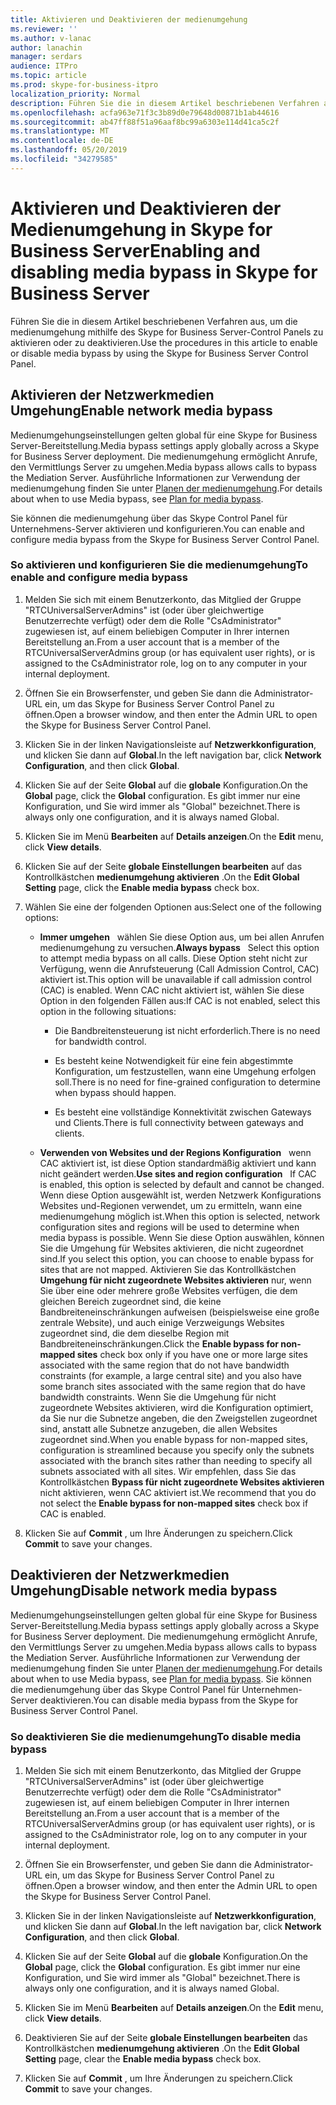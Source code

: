 ```yaml
---
title: Aktivieren und Deaktivieren der medienumgehung
ms.reviewer: ''
ms.author: v-lanac
author: lanachin
manager: serdars
audience: ITPro
ms.topic: article
ms.prod: skype-for-business-itpro
localization_priority: Normal
description: Führen Sie die in diesem Artikel beschriebenen Verfahren aus, um die medienumgehung mithilfe des Skype for Business Server-Control Panels zu aktivieren oder zu deaktivieren.
ms.openlocfilehash: acfa963e71f3c3b89d0e79648d00871b1ab44616
ms.sourcegitcommit: ab47ff88f51a96aaf8bc99a6303e114d41ca5c2f
ms.translationtype: MT
ms.contentlocale: de-DE
ms.lasthandoff: 05/20/2019
ms.locfileid: "34279585"
---
```

# <a name="enabling-and-disabling-media-bypass-in-skype-for-business-server"></a><span data-ttu-id="1bf43-103">Aktivieren und Deaktivieren der Medienumgehung in Skype for Business Server</span><span class="sxs-lookup"><span data-stu-id="1bf43-103">Enabling and disabling media bypass in Skype for Business Server</span></span>

<span data-ttu-id="1bf43-104">Führen Sie die in diesem Artikel beschriebenen Verfahren aus, um die medienumgehung mithilfe des Skype for Business Server-Control Panels zu aktivieren oder zu deaktivieren.</span><span class="sxs-lookup"><span data-stu-id="1bf43-104">Use the procedures in this article to enable or disable media bypass by using the Skype for Business Server Control Panel.</span></span>

## <a name="enable-network-media-bypass"></a><span data-ttu-id="1bf43-105">Aktivieren der Netzwerkmedien Umgehung</span><span class="sxs-lookup"><span data-stu-id="1bf43-105">Enable network media bypass</span></span> 

<span data-ttu-id="1bf43-106">Medienumgehungseinstellungen gelten global für eine Skype for Business Server-Bereitstellung.</span><span class="sxs-lookup"><span data-stu-id="1bf43-106">Media bypass settings apply globally across a Skype for Business Server deployment.</span></span> <span data-ttu-id="1bf43-107">Die medienumgehung ermöglicht Anrufe, den Vermittlungs Server zu umgehen.</span><span class="sxs-lookup"><span data-stu-id="1bf43-107">Media bypass allows calls to bypass the Mediation Server.</span></span> <span data-ttu-id="1bf43-108">Ausführliche Informationen zur Verwendung der medienumgehung finden Sie unter [Planen der medienumgehung](../../../plan-your-deployment/enterprise-voice-solution/media-bypass.md).</span><span class="sxs-lookup"><span data-stu-id="1bf43-108">For details about when to use Media bypass, see [Plan for media bypass](../../../plan-your-deployment/enterprise-voice-solution/media-bypass.md).</span></span>

<span data-ttu-id="1bf43-109">Sie können die medienumgehung über das Skype Control Panel für Unternehmens-Server aktivieren und konfigurieren.</span><span class="sxs-lookup"><span data-stu-id="1bf43-109">You can enable and configure media bypass from the Skype for Business Server Control Panel.</span></span>


### <a name="to-enable-and-configure-media-bypass"></a><span data-ttu-id="1bf43-110">So aktivieren und konfigurieren Sie die medienumgehung</span><span class="sxs-lookup"><span data-stu-id="1bf43-110">To enable and configure media bypass</span></span>

1.  <span data-ttu-id="1bf43-111">Melden Sie sich mit einem Benutzerkonto, das Mitglied der Gruppe "RTCUniversalServerAdmins" ist (oder über gleichwertige Benutzerrechte verfügt) oder dem die Rolle "CsAdministrator" zugewiesen ist, auf einem beliebigen Computer in Ihrer internen Bereitstellung an.</span><span class="sxs-lookup"><span data-stu-id="1bf43-111">From a user account that is a member of the RTCUniversalServerAdmins group (or has equivalent user rights), or is assigned to the CsAdministrator role, log on to any computer in your internal deployment.</span></span>

2.  <span data-ttu-id="1bf43-112">Öffnen Sie ein Browserfenster, und geben Sie dann die Administrator-URL ein, um das Skype for Business Server Control Panel zu öffnen.</span><span class="sxs-lookup"><span data-stu-id="1bf43-112">Open a browser window, and then enter the Admin URL to open the Skype for Business Server Control Panel.</span></span> 

3.  <span data-ttu-id="1bf43-113">Klicken Sie in der linken Navigationsleiste auf **Netzwerkkonfiguration**, und klicken Sie dann auf **Global**.</span><span class="sxs-lookup"><span data-stu-id="1bf43-113">In the left navigation bar, click **Network Configuration**, and then click **Global**.</span></span>

4.  <span data-ttu-id="1bf43-114">Klicken Sie auf der Seite **Global** auf die **globale** Konfiguration.</span><span class="sxs-lookup"><span data-stu-id="1bf43-114">On the **Global** page, click the **Global** configuration.</span></span> <span data-ttu-id="1bf43-115">Es gibt immer nur eine Konfiguration, und Sie wird immer als "Global" bezeichnet.</span><span class="sxs-lookup"><span data-stu-id="1bf43-115">There is always only one configuration, and it is always named Global.</span></span>

5.  <span data-ttu-id="1bf43-116">Klicken Sie im Menü **Bearbeiten** auf **Details anzeigen**.</span><span class="sxs-lookup"><span data-stu-id="1bf43-116">On the **Edit** menu, click **View details**.</span></span>

6.  <span data-ttu-id="1bf43-117">Klicken Sie auf der Seite **globale Einstellungen bearbeiten** auf das Kontrollkästchen **medienumgehung aktivieren** .</span><span class="sxs-lookup"><span data-stu-id="1bf43-117">On the **Edit Global Setting** page, click the **Enable media bypass** check box.</span></span>

7.  <span data-ttu-id="1bf43-118">Wählen Sie eine der folgenden Optionen aus:</span><span class="sxs-lookup"><span data-stu-id="1bf43-118">Select one of the following options:</span></span>
    
      - <span data-ttu-id="1bf43-119">**Immer umgehen**   wählen Sie diese Option aus, um bei allen Anrufen medienumgehung zu versuchen.</span><span class="sxs-lookup"><span data-stu-id="1bf43-119">**Always bypass**   Select this option to attempt media bypass on all calls.</span></span> <span data-ttu-id="1bf43-120">Diese Option steht nicht zur Verfügung, wenn die Anrufsteuerung (Call Admission Control, CAC) aktiviert ist.</span><span class="sxs-lookup"><span data-stu-id="1bf43-120">This option will be unavailable if call admission control (CAC) is enabled.</span></span> <span data-ttu-id="1bf43-121">Wenn CAC nicht aktiviert ist, wählen Sie diese Option in den folgenden Fällen aus:</span><span class="sxs-lookup"><span data-stu-id="1bf43-121">If CAC is not enabled, select this option in the following situations:</span></span>
        
          - <span data-ttu-id="1bf43-122">Die Bandbreitensteuerung ist nicht erforderlich.</span><span class="sxs-lookup"><span data-stu-id="1bf43-122">There is no need for bandwidth control.</span></span>
        
          - <span data-ttu-id="1bf43-123">Es besteht keine Notwendigkeit für eine fein abgestimmte Konfiguration, um festzustellen, wann eine Umgehung erfolgen soll.</span><span class="sxs-lookup"><span data-stu-id="1bf43-123">There is no need for fine-grained configuration to determine when bypass should happen.</span></span>
        
          - <span data-ttu-id="1bf43-124">Es besteht eine vollständige Konnektivität zwischen Gateways und Clients.</span><span class="sxs-lookup"><span data-stu-id="1bf43-124">There is full connectivity between gateways and clients.</span></span>
    
      - <span data-ttu-id="1bf43-125">**Verwenden von Websites und der Regions Konfiguration**   wenn CAC aktiviert ist, ist diese Option standardmäßig aktiviert und kann nicht geändert werden.</span><span class="sxs-lookup"><span data-stu-id="1bf43-125">**Use sites and region configuration**   If CAC is enabled, this option is selected by default and cannot be changed.</span></span> <span data-ttu-id="1bf43-126">Wenn diese Option ausgewählt ist, werden Netzwerk Konfigurations Websites und-Regionen verwendet, um zu ermitteln, wann eine medienumgehung möglich ist.</span><span class="sxs-lookup"><span data-stu-id="1bf43-126">When this option is selected, network configuration sites and regions will be used to determine when media bypass is possible.</span></span> <span data-ttu-id="1bf43-127">Wenn Sie diese Option auswählen, können Sie die Umgehung für Websites aktivieren, die nicht zugeordnet sind.</span><span class="sxs-lookup"><span data-stu-id="1bf43-127">If you select this option, you can choose to enable bypass for sites that are not mapped.</span></span> <span data-ttu-id="1bf43-128">Aktivieren Sie das Kontrollkästchen **Umgehung für nicht zugeordnete Websites aktivieren** nur, wenn Sie über eine oder mehrere große Websites verfügen, die dem gleichen Bereich zugeordnet sind, die keine Bandbreiteneinschränkungen aufweisen (beispielsweise eine große zentrale Website), und auch einige Verzweigungs Websites zugeordnet sind, die dem dieselbe Region mit Bandbreiteneinschränkungen.</span><span class="sxs-lookup"><span data-stu-id="1bf43-128">Click the **Enable bypass for non-mapped sites** check box only if you have one or more large sites associated with the same region that do not have bandwidth constraints (for example, a large central site) and you also have some branch sites associated with the same region that do have bandwidth constraints.</span></span> <span data-ttu-id="1bf43-129">Wenn Sie die Umgehung für nicht zugeordnete Websites aktivieren, wird die Konfiguration optimiert, da Sie nur die Subnetze angeben, die den Zweigstellen zugeordnet sind, anstatt alle Subnetze anzugeben, die allen Websites zugeordnet sind.</span><span class="sxs-lookup"><span data-stu-id="1bf43-129">When you enable bypass for non-mapped sites, configuration is streamlined because you specify only the subnets associated with the branch sites rather than needing to specify all subnets associated with all sites.</span></span> <span data-ttu-id="1bf43-130">Wir empfehlen, dass Sie das Kontrollkästchen **Bypass für nicht zugeordnete Websites aktivieren** nicht aktivieren, wenn CAC aktiviert ist.</span><span class="sxs-lookup"><span data-stu-id="1bf43-130">We recommend that you do not select the **Enable bypass for non-mapped sites** check box if CAC is enabled.</span></span>

8.  <span data-ttu-id="1bf43-131">Klicken Sie auf **Commit** , um Ihre Änderungen zu speichern.</span><span class="sxs-lookup"><span data-stu-id="1bf43-131">Click **Commit** to save your changes.</span></span>


## <a name="disable-network-media-bypass"></a><span data-ttu-id="1bf43-132">Deaktivieren der Netzwerkmedien Umgehung</span><span class="sxs-lookup"><span data-stu-id="1bf43-132">Disable network media bypass</span></span>

<span data-ttu-id="1bf43-133">Medienumgehungseinstellungen gelten global für eine Skype for Business Server-Bereitstellung.</span><span class="sxs-lookup"><span data-stu-id="1bf43-133">Media bypass settings apply globally across a Skype for Business Server deployment.</span></span> <span data-ttu-id="1bf43-134">Die medienumgehung ermöglicht Anrufe, den Vermittlungs Server zu umgehen.</span><span class="sxs-lookup"><span data-stu-id="1bf43-134">Media bypass allows calls to bypass the Mediation Server.</span></span> <span data-ttu-id="1bf43-135">Ausführliche Informationen zur Verwendung der medienumgehung finden Sie unter [Planen der medienumgehung](../../../plan-your-deployment/enterprise-voice-solution/media-bypass.md).</span><span class="sxs-lookup"><span data-stu-id="1bf43-135">For details about when to use Media bypass, see [Plan for media bypass](../../../plan-your-deployment/enterprise-voice-solution/media-bypass.md).</span></span> <span data-ttu-id="1bf43-136">Sie können die medienumgehung über das Skype Control Panel für Unternehmen-Server deaktivieren.</span><span class="sxs-lookup"><span data-stu-id="1bf43-136">You can disable media bypass from the Skype for Business Server Control Panel.</span></span> 


### <a name="to-disable-media-bypass"></a><span data-ttu-id="1bf43-137">So deaktivieren Sie die medienumgehung</span><span class="sxs-lookup"><span data-stu-id="1bf43-137">To disable media bypass</span></span>

1.  <span data-ttu-id="1bf43-138">Melden Sie sich mit einem Benutzerkonto, das Mitglied der Gruppe "RTCUniversalServerAdmins" ist (oder über gleichwertige Benutzerrechte verfügt) oder dem die Rolle "CsAdministrator" zugewiesen ist, auf einem beliebigen Computer in Ihrer internen Bereitstellung an.</span><span class="sxs-lookup"><span data-stu-id="1bf43-138">From a user account that is a member of the RTCUniversalServerAdmins group (or has equivalent user rights), or is assigned to the CsAdministrator role, log on to any computer in your internal deployment.</span></span>

2.  <span data-ttu-id="1bf43-139">Öffnen Sie ein Browserfenster, und geben Sie dann die Administrator-URL ein, um das Skype for Business Server Control Panel zu öffnen.</span><span class="sxs-lookup"><span data-stu-id="1bf43-139">Open a browser window, and then enter the Admin URL to open the Skype for Business Server Control Panel.</span></span> 

3.  <span data-ttu-id="1bf43-140">Klicken Sie in der linken Navigationsleiste auf **Netzwerkkonfiguration**, und klicken Sie dann auf **Global**.</span><span class="sxs-lookup"><span data-stu-id="1bf43-140">In the left navigation bar, click **Network Configuration**, and then click **Global**.</span></span>

4.  <span data-ttu-id="1bf43-141">Klicken Sie auf der Seite **Global** auf die **globale** Konfiguration.</span><span class="sxs-lookup"><span data-stu-id="1bf43-141">On the **Global** page, click the **Global** configuration.</span></span> <span data-ttu-id="1bf43-142">Es gibt immer nur eine Konfiguration, und Sie wird immer als "Global" bezeichnet.</span><span class="sxs-lookup"><span data-stu-id="1bf43-142">There is always only one configuration, and it is always named Global.</span></span>

5.  <span data-ttu-id="1bf43-143">Klicken Sie im Menü **Bearbeiten** auf **Details anzeigen**.</span><span class="sxs-lookup"><span data-stu-id="1bf43-143">On the **Edit** menu, click **View details**.</span></span>

6.  <span data-ttu-id="1bf43-144">Deaktivieren Sie auf der Seite **globale Einstellungen bearbeiten** das Kontrollkästchen **medienumgehung aktivieren** .</span><span class="sxs-lookup"><span data-stu-id="1bf43-144">On the **Edit Global Setting** page, clear the **Enable media bypass** check box.</span></span>

7.  <span data-ttu-id="1bf43-145">Klicken Sie auf **Commit** , um Ihre Änderungen zu speichern.</span><span class="sxs-lookup"><span data-stu-id="1bf43-145">Click **Commit** to save your changes.</span></span>

  
